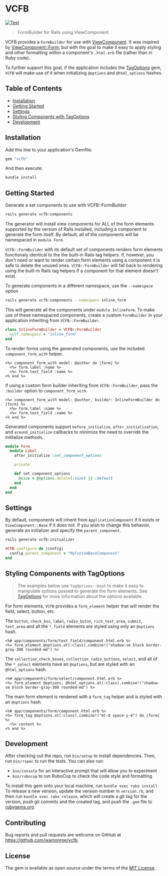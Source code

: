# VCFB

[![Test](https://github.com/wamonroe/vcfb/actions/workflows/test.yml/badge.svg?branch=main)](https://github.com/wamonroe/vcfb/actions/workflows/test.yml)

> FormBuilder for Rails using ViewComponent

VCFB provides a `FormBuilder` for use with
[ViewComponent](https://viewcomponent.org/). It was inspired by
[ViewComponent::Form](https://github.com/pantographe/view_component-form), but
with the goal to make it easy to apply styling and other formatting within a
component's `.html.erb` file (rather than in Ruby code).

To further support this goal, if the application includes the
[TagOptions](https://github.com/wamonroe/tag_options) gem, `VCFB` will make use
of it when initializing `@options` and `@html_options` hashes.

## Table of Contents

- [Installation](#installation)
- [Getting Started](#getting-started)
- [Settings](#settings)
- [Styling Components with TagOptions](#styling-components-with-tagoptions)
- [Development](#development)

## Installation

Add this line to your application's Gemfile:

```ruby
gem "vcfb"
```

And then execute:

```sh
bundle install
```

## Getting Started

Generate a set components to use with VCFB::FormBuilder

```sh
rails generate vcfb:components
```

The generator will install view components for ALL of the form elements
supported by the version of Rails installed, including a component to generate
the form itself. By default, all of the components will be namespaced in `module Form`.

`VCFB::FormBuilder` with its default set of components renders form elements
functionaly identical to the the built-in Rails tag helpers. If, however, you
don't need or want to render certain form elements using a component it is safe
to delete the unused ones. `VCFB::FormBuilder` will fall back to rendering using
the built-in Rails tag helpers if a component for that element doesn't exist.

To generate components in a different namespace, use the `--namespace` option

```sh
rails generate vcfb:components --namespace inline_form
```

This will generate all the components under `module InlineForm`. To make use of
these namespaced components, create a custom `FormBuilder` in your application
inheriting from `VCFB::FormBuilder`.

```ruby
class InlineFormBuilder < VCFB::FormBuilder
  self.namespace = "inline_form"
end
```

To render forms using the generated components, use the included
`component_form_with` helper.

```erb
<%= component_form_with model: @author do |form| %>
  <%= form.label :name %>
  <%= form.text_field :name %>
<% end %>
```

If using a custom form builder inheriting from `VCFB::FormBuilder`, pass the
`:builder` option to `component_form_with`.

```erb
<%= component_form_with model: @author, builder: InlineFormBuilder do |form| %>
  <%= form.label :name %>
  <%= form.text_field :name %>
<% end %>
```

Generated components support `before_initialize`, `after_initialization`, and
`around_initialize` callbacks to minimize the need to override the initlialize
methods.

```ruby
module Form
  module Label
    after_initialize :set_component_options

    private

    def set_component_options
      @size = @options.delete(:size) || :default
    end
  end
end
```

## Settings

By default, components will inherit from `ApplicationComponent` if it exists or
`ViewComponent::Base` if it does not. If you wish to change this behavior,
generate an initializer and specify the `parent_component`.

```sh
rails generate vcfb:initializer
```

```ruby
VCFB.configure do |config|
  config.parent_component = "MyCustomBaseComponent"
end
```

## Styling Components with TagOptions

> The examples below use `TagOptions::Hash` to make it easy to manipulate
> options passed to generate the form elements. See
> [TagOptions](https://github.com/wamonroe/tag_options) for more information
> about the options available.

For form elements, `VCFB` provides a `form_element` helper that will render
the field, select, button, etc.

The `button`, `check_box`, `label`, `radio_buton`, `rich_text_area`, `submit`,
`text_area` and all the `*_field` elements are styled using only an `@options`
hash.

```erb
<%# app/components/form/text_field/component.html.erb %>
<%= form_element @options.at(:class).combine!("shadow-sm block border-gray-300 rounded-md") %>
```

The `collection_check_boxes`, `collection_radio_buttons`, `select`, and all of
the `*_select` elements have an `@options`, but are styled with an
`@html_options` hash.

```erb
<%# app/components/form/select/component.html.erb %>
<%= form_element @options, @html_options.at(:class).combine!("shadow-sm block border-gray-300 rounded-md") %>
```

The main form element is rendered with a `form_tag` helper and is styled with an `@options` hash.

```erb
<%# app/components/form/component.html.erb %>
<%= form_tag @options.at(:class).combine!("mt-8 space-y-6") do |form| %>
  <%= content %>
<% end %>
```

## Development

After checking out the repo, run `bin/setup` to install dependencies. Then, run
`bin/rspec` to run the tests. You can also run:

- `bin/console` for an interactive prompt that will allow you to experiment
- `bin/rubocop` to run RuboCop to check the code style and formatting

To install this gem onto your local machine, run `bundle exec rake install`. To
release a new version, update the version number in `version.rb`, and then run
`bundle exec rake release`, which will create a git tag for the version, push
git commits and the created tag, and push the `.gem` file to
[rubygems.org](https://rubygems.org).

## Contributing

Bug reports and pull requests are welcome on GitHub at
https://github.com/wamonroe/vcfb.

## License

The gem is available as open source under the terms of the [MIT
License](https://opensource.org/licenses/MIT).
